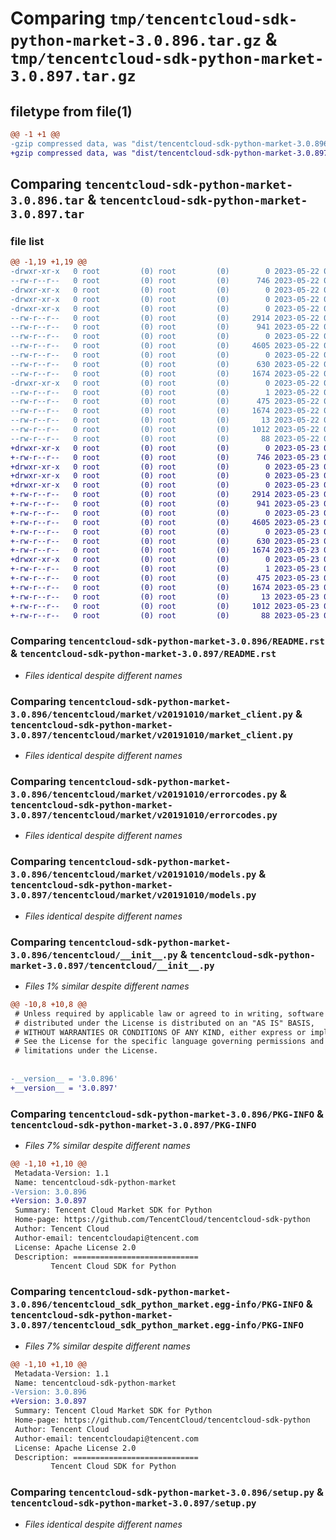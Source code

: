 # Comparing `tmp/tencentcloud-sdk-python-market-3.0.896.tar.gz` & `tmp/tencentcloud-sdk-python-market-3.0.897.tar.gz`

## filetype from file(1)

```diff
@@ -1 +1 @@
-gzip compressed data, was "dist/tencentcloud-sdk-python-market-3.0.896.tar", last modified: Mon May 22 00:27:22 2023, max compression
+gzip compressed data, was "dist/tencentcloud-sdk-python-market-3.0.897.tar", last modified: Tue May 23 02:26:29 2023, max compression
```

## Comparing `tencentcloud-sdk-python-market-3.0.896.tar` & `tencentcloud-sdk-python-market-3.0.897.tar`

### file list

```diff
@@ -1,19 +1,19 @@
-drwxr-xr-x   0 root         (0) root         (0)        0 2023-05-22 00:27:22.000000 tencentcloud-sdk-python-market-3.0.896/
--rw-r--r--   0 root         (0) root         (0)      746 2023-05-22 00:27:22.000000 tencentcloud-sdk-python-market-3.0.896/README.rst
-drwxr-xr-x   0 root         (0) root         (0)        0 2023-05-22 00:27:22.000000 tencentcloud-sdk-python-market-3.0.896/tencentcloud/
-drwxr-xr-x   0 root         (0) root         (0)        0 2023-05-22 00:27:22.000000 tencentcloud-sdk-python-market-3.0.896/tencentcloud/market/
-drwxr-xr-x   0 root         (0) root         (0)        0 2023-05-22 00:27:22.000000 tencentcloud-sdk-python-market-3.0.896/tencentcloud/market/v20191010/
--rw-r--r--   0 root         (0) root         (0)     2914 2023-05-22 00:27:22.000000 tencentcloud-sdk-python-market-3.0.896/tencentcloud/market/v20191010/market_client.py
--rw-r--r--   0 root         (0) root         (0)      941 2023-05-22 00:27:22.000000 tencentcloud-sdk-python-market-3.0.896/tencentcloud/market/v20191010/errorcodes.py
--rw-r--r--   0 root         (0) root         (0)        0 2023-05-22 00:27:22.000000 tencentcloud-sdk-python-market-3.0.896/tencentcloud/market/v20191010/__init__.py
--rw-r--r--   0 root         (0) root         (0)     4605 2023-05-22 00:27:22.000000 tencentcloud-sdk-python-market-3.0.896/tencentcloud/market/v20191010/models.py
--rw-r--r--   0 root         (0) root         (0)        0 2023-05-22 00:27:22.000000 tencentcloud-sdk-python-market-3.0.896/tencentcloud/market/__init__.py
--rw-r--r--   0 root         (0) root         (0)      630 2023-05-22 00:27:22.000000 tencentcloud-sdk-python-market-3.0.896/tencentcloud/__init__.py
--rw-r--r--   0 root         (0) root         (0)     1674 2023-05-22 00:27:22.000000 tencentcloud-sdk-python-market-3.0.896/PKG-INFO
-drwxr-xr-x   0 root         (0) root         (0)        0 2023-05-22 00:27:22.000000 tencentcloud-sdk-python-market-3.0.896/tencentcloud_sdk_python_market.egg-info/
--rw-r--r--   0 root         (0) root         (0)        1 2023-05-22 00:27:22.000000 tencentcloud-sdk-python-market-3.0.896/tencentcloud_sdk_python_market.egg-info/dependency_links.txt
--rw-r--r--   0 root         (0) root         (0)      475 2023-05-22 00:27:22.000000 tencentcloud-sdk-python-market-3.0.896/tencentcloud_sdk_python_market.egg-info/SOURCES.txt
--rw-r--r--   0 root         (0) root         (0)     1674 2023-05-22 00:27:22.000000 tencentcloud-sdk-python-market-3.0.896/tencentcloud_sdk_python_market.egg-info/PKG-INFO
--rw-r--r--   0 root         (0) root         (0)       13 2023-05-22 00:27:22.000000 tencentcloud-sdk-python-market-3.0.896/tencentcloud_sdk_python_market.egg-info/top_level.txt
--rw-r--r--   0 root         (0) root         (0)     1012 2023-05-22 00:27:22.000000 tencentcloud-sdk-python-market-3.0.896/setup.py
--rw-r--r--   0 root         (0) root         (0)       88 2023-05-22 00:27:22.000000 tencentcloud-sdk-python-market-3.0.896/setup.cfg
+drwxr-xr-x   0 root         (0) root         (0)        0 2023-05-23 02:26:29.000000 tencentcloud-sdk-python-market-3.0.897/
+-rw-r--r--   0 root         (0) root         (0)      746 2023-05-23 02:26:29.000000 tencentcloud-sdk-python-market-3.0.897/README.rst
+drwxr-xr-x   0 root         (0) root         (0)        0 2023-05-23 02:26:29.000000 tencentcloud-sdk-python-market-3.0.897/tencentcloud/
+drwxr-xr-x   0 root         (0) root         (0)        0 2023-05-23 02:26:29.000000 tencentcloud-sdk-python-market-3.0.897/tencentcloud/market/
+drwxr-xr-x   0 root         (0) root         (0)        0 2023-05-23 02:26:29.000000 tencentcloud-sdk-python-market-3.0.897/tencentcloud/market/v20191010/
+-rw-r--r--   0 root         (0) root         (0)     2914 2023-05-23 02:26:29.000000 tencentcloud-sdk-python-market-3.0.897/tencentcloud/market/v20191010/market_client.py
+-rw-r--r--   0 root         (0) root         (0)      941 2023-05-23 02:26:29.000000 tencentcloud-sdk-python-market-3.0.897/tencentcloud/market/v20191010/errorcodes.py
+-rw-r--r--   0 root         (0) root         (0)        0 2023-05-23 02:26:29.000000 tencentcloud-sdk-python-market-3.0.897/tencentcloud/market/v20191010/__init__.py
+-rw-r--r--   0 root         (0) root         (0)     4605 2023-05-23 02:26:29.000000 tencentcloud-sdk-python-market-3.0.897/tencentcloud/market/v20191010/models.py
+-rw-r--r--   0 root         (0) root         (0)        0 2023-05-23 02:26:29.000000 tencentcloud-sdk-python-market-3.0.897/tencentcloud/market/__init__.py
+-rw-r--r--   0 root         (0) root         (0)      630 2023-05-23 02:26:29.000000 tencentcloud-sdk-python-market-3.0.897/tencentcloud/__init__.py
+-rw-r--r--   0 root         (0) root         (0)     1674 2023-05-23 02:26:29.000000 tencentcloud-sdk-python-market-3.0.897/PKG-INFO
+drwxr-xr-x   0 root         (0) root         (0)        0 2023-05-23 02:26:29.000000 tencentcloud-sdk-python-market-3.0.897/tencentcloud_sdk_python_market.egg-info/
+-rw-r--r--   0 root         (0) root         (0)        1 2023-05-23 02:26:29.000000 tencentcloud-sdk-python-market-3.0.897/tencentcloud_sdk_python_market.egg-info/dependency_links.txt
+-rw-r--r--   0 root         (0) root         (0)      475 2023-05-23 02:26:29.000000 tencentcloud-sdk-python-market-3.0.897/tencentcloud_sdk_python_market.egg-info/SOURCES.txt
+-rw-r--r--   0 root         (0) root         (0)     1674 2023-05-23 02:26:29.000000 tencentcloud-sdk-python-market-3.0.897/tencentcloud_sdk_python_market.egg-info/PKG-INFO
+-rw-r--r--   0 root         (0) root         (0)       13 2023-05-23 02:26:29.000000 tencentcloud-sdk-python-market-3.0.897/tencentcloud_sdk_python_market.egg-info/top_level.txt
+-rw-r--r--   0 root         (0) root         (0)     1012 2023-05-23 02:26:29.000000 tencentcloud-sdk-python-market-3.0.897/setup.py
+-rw-r--r--   0 root         (0) root         (0)       88 2023-05-23 02:26:29.000000 tencentcloud-sdk-python-market-3.0.897/setup.cfg
```

### Comparing `tencentcloud-sdk-python-market-3.0.896/README.rst` & `tencentcloud-sdk-python-market-3.0.897/README.rst`

 * *Files identical despite different names*

### Comparing `tencentcloud-sdk-python-market-3.0.896/tencentcloud/market/v20191010/market_client.py` & `tencentcloud-sdk-python-market-3.0.897/tencentcloud/market/v20191010/market_client.py`

 * *Files identical despite different names*

### Comparing `tencentcloud-sdk-python-market-3.0.896/tencentcloud/market/v20191010/errorcodes.py` & `tencentcloud-sdk-python-market-3.0.897/tencentcloud/market/v20191010/errorcodes.py`

 * *Files identical despite different names*

### Comparing `tencentcloud-sdk-python-market-3.0.896/tencentcloud/market/v20191010/models.py` & `tencentcloud-sdk-python-market-3.0.897/tencentcloud/market/v20191010/models.py`

 * *Files identical despite different names*

### Comparing `tencentcloud-sdk-python-market-3.0.896/tencentcloud/__init__.py` & `tencentcloud-sdk-python-market-3.0.897/tencentcloud/__init__.py`

 * *Files 1% similar despite different names*

```diff
@@ -10,8 +10,8 @@
 # Unless required by applicable law or agreed to in writing, software
 # distributed under the License is distributed on an "AS IS" BASIS,
 # WITHOUT WARRANTIES OR CONDITIONS OF ANY KIND, either express or implied.
 # See the License for the specific language governing permissions and
 # limitations under the License.
 
 
-__version__ = '3.0.896'
+__version__ = '3.0.897'
```

### Comparing `tencentcloud-sdk-python-market-3.0.896/PKG-INFO` & `tencentcloud-sdk-python-market-3.0.897/PKG-INFO`

 * *Files 7% similar despite different names*

```diff
@@ -1,10 +1,10 @@
 Metadata-Version: 1.1
 Name: tencentcloud-sdk-python-market
-Version: 3.0.896
+Version: 3.0.897
 Summary: Tencent Cloud Market SDK for Python
 Home-page: https://github.com/TencentCloud/tencentcloud-sdk-python
 Author: Tencent Cloud
 Author-email: tencentcloudapi@tencent.com
 License: Apache License 2.0
 Description: ============================
         Tencent Cloud SDK for Python
```

### Comparing `tencentcloud-sdk-python-market-3.0.896/tencentcloud_sdk_python_market.egg-info/PKG-INFO` & `tencentcloud-sdk-python-market-3.0.897/tencentcloud_sdk_python_market.egg-info/PKG-INFO`

 * *Files 7% similar despite different names*

```diff
@@ -1,10 +1,10 @@
 Metadata-Version: 1.1
 Name: tencentcloud-sdk-python-market
-Version: 3.0.896
+Version: 3.0.897
 Summary: Tencent Cloud Market SDK for Python
 Home-page: https://github.com/TencentCloud/tencentcloud-sdk-python
 Author: Tencent Cloud
 Author-email: tencentcloudapi@tencent.com
 License: Apache License 2.0
 Description: ============================
         Tencent Cloud SDK for Python
```

### Comparing `tencentcloud-sdk-python-market-3.0.896/setup.py` & `tencentcloud-sdk-python-market-3.0.897/setup.py`

 * *Files identical despite different names*

